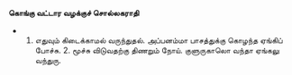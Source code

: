 **கொங்கு வட்டார வழக்குச் சொல்லகராதி**
- 1. எதுவும் கிடைக்காமல் வருந்துதல். அப்பனம்மா பாசத்துக்கு கொழந்த ஏங்கிப் போச்சு. 2. மூச்சு விடுவதற்கு திணறும் நோய். குளுருகாலொ வந்தா ஏங்கலு வந்துரு.

